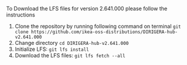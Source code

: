 To Download the LFS files for version 2.641.000 please follow the instructions

1. Clone the repository by running following command on terminal `git clone https://github.com/ikea-oss-distributions/DIRIGERA-hub-v2.641.000`
2. Change directory `cd DIRIGERA-hub-v2.641.000`
3. Initialize LFS: `git lfs install`
4. Download the LFS files: `git lfs fetch --all`
